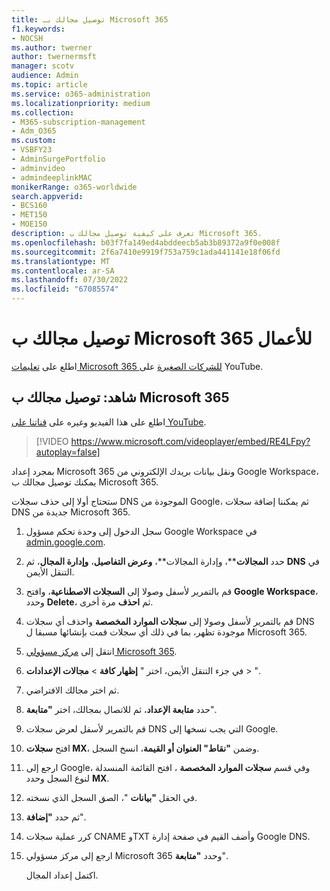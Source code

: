 ```yaml
---
title: توصيل مجالك بـ Microsoft 365
f1.keywords:
- NOCSH
ms.author: twerner
author: twernermsft
manager: scotv
audience: Admin
ms.topic: article
ms.service: o365-administration
ms.localizationpriority: medium
ms.collection:
- M365-subscription-management
- Adm_O365
ms.custom:
- VSBFY23
- AdminSurgePortfolio
- adminvideo
- admindeeplinkMAC
monikerRange: o365-worldwide
search.appverid:
- BCS160
- MET150
- MOE150
description: تعرف على كيفية توصيل مجالك ب Microsoft 365.
ms.openlocfilehash: b03f7fa149ed4abddeecb5ab3b89372a9f0e008f
ms.sourcegitcommit: 2f6a7410e9919f753a759c1ada441141e18f06fd
ms.translationtype: MT
ms.contentlocale: ar-SA
ms.lasthandoff: 07/30/2022
ms.locfileid: "67085574"
---
```

# <a name="connect-your-domain-to-microsoft-365-for-business"></a>توصيل مجالك ب Microsoft 365 للأعمال

اطلع على [تعليمات Microsoft 365 للشركات الصغيرة](https://go.microsoft.com/fwlink/?linkid=2197659) على YouTube.

## <a name="watch-connect-your-domain-to-microsoft-365"></a>شاهد: توصيل مجالك ب Microsoft 365

اطلع على هذا الفيديو وغيره على [قناتنا على YouTube](https://go.microsoft.com/fwlink/?linkid=2198216).

> [!VIDEO https://www.microsoft.com/videoplayer/embed/RE4LFpy?autoplay=false]

بمجرد إعداد Microsoft 365 ونقل بيانات بريدك الإلكتروني من Google Workspace، يمكنك توصيل مجالك ب Microsoft 365. 

ستحتاج أولا إلى حذف سجلات DNS الموجودة من Google، ثم يمكننا إضافة سجلات DNS جديدة من Microsoft 365.

1. سجل الدخول إلى وحدة تحكم مسؤول Google Workspace في [admin.google.com](https://admin.google.com).
1. حدد **المجالات****، وإدارة المجالات**، **وعرض التفاصيل**، **وإدارة المجال**، ثم **DNS** في التنقل الأيمن.
1. قم بالتمرير لأسفل وصولا إلى **السجلات الاصطناعية**، وافتح **Google Workspace**، وحدد **Delete**، ثم **احذف** مرة أخرى.
1. قم بالتمرير لأسفل وصولا إلى **سجلات الموارد المخصصة** واحذف أي سجلات DNS موجودة تظهر، بما في ذلك أي سجلات قمت بإنشائها مسبقا ل Microsoft 365.
1. انتقل إلى [مركز مسؤولي Microsoft 365](https://admin.microsoft.com).
1. في جزء التنقل الأيمن، اختر " **إظهار كافة** > **مجالات الإعدادات** > ".<a href="https://go.microsoft.com/fwlink/p/?linkid=834818" target="_blank"></a>
1. ثم اختر مجالك الافتراضي.
1. حدد **متابعة الإعداد**، ثم للاتصال بمجالك، اختر  **"متابعة**".
1. قم بالتمرير لأسفل لعرض سجلات DNS التي يجب نسخها إلى Google.
1. افتح **سجلات MX**، وضمن **"نقاط" العنوان أو القيمة**، انسخ السجل.
1. ارجع إلى Google، وفي قسم **سجلات الموارد المخصصة** ، افتح القائمة المنسدلة لنوع السجل وحدد **MX**.
1. في الحقل **"بيانات** "، الصق السجل الذي نسخته.
1. ثم حدد **"إضافة**".
1. كرر عملية سجلات CNAME وTXT وأضف القيم في صفحة إدارة Google DNS.
1. ارجع إلى مركز مسؤولي Microsoft 365 وحدد **"متابعة**".

    اكتمل إعداد المجال.